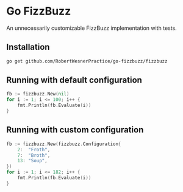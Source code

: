 # Go FizzBuzz

An unnecessarily customizable FizzBuzz implementation with tests.

## Installation

```bash
go get github.com/RobertWesnerPractice/go-fizzbuzz/fizzbuzz
```

## Running with default configuration

```go
fb := fizzbuzz.New(nil)
for i := 1; i <= 100; i++ {
    fmt.Println(fb.Evaluate(i))
}
```

## Running with custom configuration

```go
fb := fizzbuzz.New(fizzbuzz.Configuration{
    2:  "Froth",
    7:  "Broth",
    13: "Soup",
})
for i := 1; i <= 182; i++ {
    fmt.Println(fb.Evaluate(i))
}
```